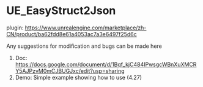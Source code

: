 # UE_EasyStruct2Json
 
plugin: https://www.unrealengine.com/marketplace/zh-CN/product/ba62fdd8e61a4053ac7a3e6497f25d6c

Any suggestions for modification and bugs can be made here
 1. Doc: https://docs.google.com/document/d/1Bqf_kjC484IPwsgcWBnXuXMCRY5AJPzvM0mCJBUGJxc/edit?usp=sharing
 2. Demo: Simple example showing how to use (4.27)
